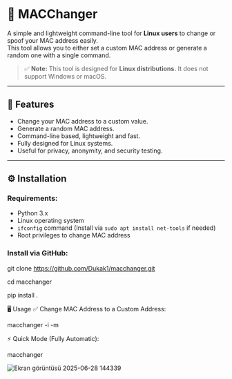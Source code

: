 # 🔗 MACChanger

A simple and lightweight command-line tool for **Linux users** to change or spoof your MAC address easily.  
This tool allows you to either set a custom MAC address or generate a random one with a single command.

> ✅ **Note:** This tool is designed for **Linux distributions.** It does not support Windows or macOS.

---

## 🚀 Features
- Change your MAC address to a custom value.
- Generate a random MAC address.
- Command-line based, lightweight and fast.
- Fully designed for Linux systems.
- Useful for privacy, anonymity, and security testing.

---

## ⚙️ Installation

### Requirements:
- Python 3.x
- Linux operating system
- `ifconfig` command (Install via `sudo apt install net-tools` if needed)
- Root privileges to change MAC address

### Install via GitHub:

git clone https://github.com/Dukak1/macchanger.git

cd macchanger

pip install .


🖥️ Usage
✅ Change MAC Address to a Custom Address:

macchanger -i <interface> -m <new-mac-address>

⚡ Quick Mode (Fully Automatic):

macchanger

![Ekran görüntüsü 2025-06-28 144339](https://github.com/user-attachments/assets/8da2431b-f639-4967-a60f-bf8996b103b6)

